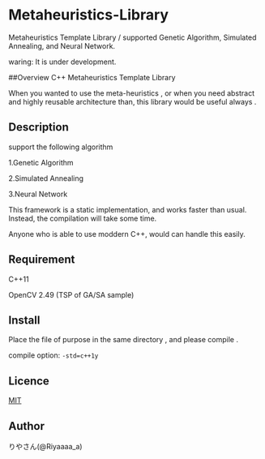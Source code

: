
# Metaheuristics-Library
Metaheuristics Template Library / supported Genetic Algorithm, Simulated Annealing, and Neural Network. 

waring: It is under development.

##Overview
C++ Metaheuristics Template Library

When you wanted to use the meta-heuristics , or when you need abstract and highly reusable architecture than, this library would be useful always .

## Description
support the following algorithm

1.Genetic Algorithm

2.Simulated Annealing

3.Neural Network

This framework is a static implementation, and works faster than usual. Instead, the compilation will take some time.

Anyone who is able to use moddern C++, would can handle this easily.

## Requirement
C++11

OpenCV 2.49 (TSP of GA/SA sample)

## Install
 Place the file of purpose in the same directory , and please compile .
 
 compile option: `-std=c++1y`
 
## Licence
[MIT](https://github.com/Riyaaaaa/Metaheuristic-Template-Library/blob/master/LICENSE)  

## Author
 りやさん(@Riyaaaa_a)
 
